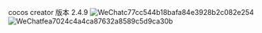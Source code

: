 cocos creator 版本 2.4.9
![WeChatc77cc544b18bafa84e3928b2c082e254](https://github.com/longbow1998/Aircraft-war/assets/72058329/0f97e54e-e47d-4bed-bcac-02c46fefa60c)
![WeChatfea7024c4a4ca87632a8589c5d9ca30b](https://github.com/longbow1998/Aircraft-war/assets/72058329/86c8f72e-ddc4-4278-8d18-cd22490f7210)

